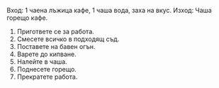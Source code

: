 Вход: 1 чаена лъжица кафе, 1 чаша вода, заха на вкус.
Изход: Чаша горещо кафе.
1. Пригответе се за работа.
2. Смесете всичко в подходящ съд.
3. Поставете на бавен огън.
4. Варете до кипване.
5. Налейте в чаша.
6. Поднесете горещо.
7. Прекратете работа.